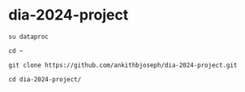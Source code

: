 # dia-2024-project

``` su dataproc ```

``` cd ~ ```

``` git clone https://github.com/ankithbjoseph/dia-2024-project.git ```

``` cd dia-2024-project/ ```


